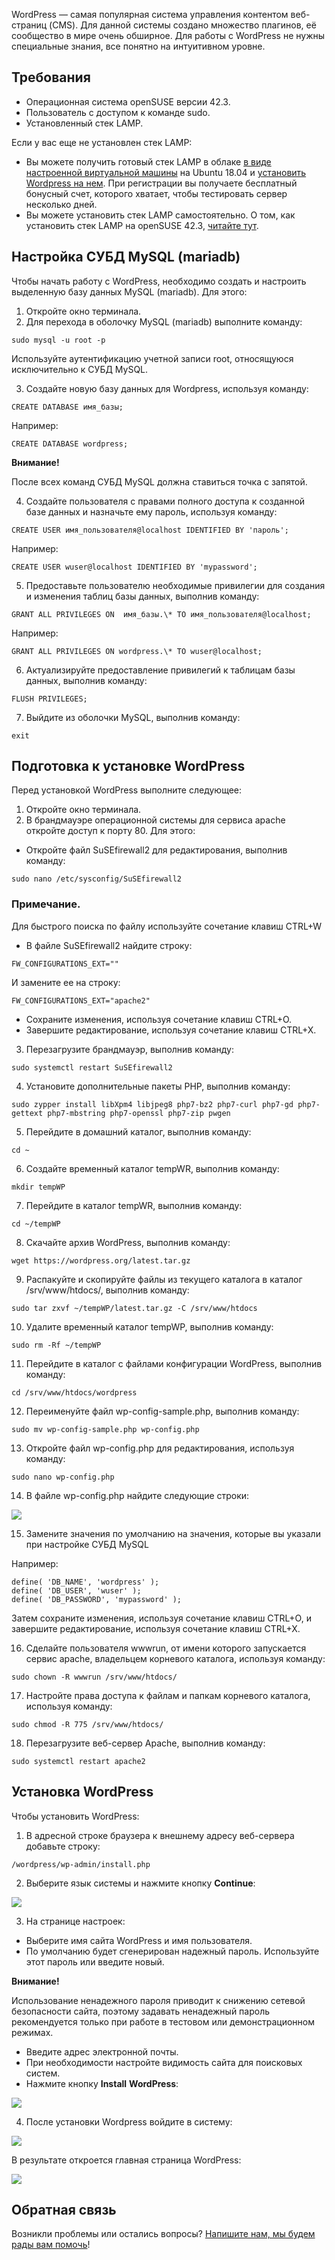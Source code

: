 WordPress — самая популярная система управления контентом веб-страниц (CMS). Для данной системы создано множество плагинов, её сообщество в мире очень обширное. Для работы с WordPress не нужны специальные знания, все понятно на интуитивном уровне.

## Требования

- Операционная система openSUSE версии 42.3.
- Пользователь с доступом к команде sudo.
- Установленный стек LAMP.

Если у вас еще не установлен стек LAMP:

- Вы можете получить готовый стек LAMP в облаке [в виде настроенной виртуальной машины](https://mcs.mail.ru/app/services/marketplace/) на Ubuntu 18.04 и [установить Wordpress на нем](https://mcs.mail.ru/help/wordpress-on-linux/wordpress-ubuntu-18). При регистрации вы получаете бесплатный бонусный счет, которого хватает, чтобы тестировать сервер несколько дней.
- Вы можете установить стек LAMP самостоятельно. О том, как установить стек LAMP на openSUSE 42.3, [читайте тут](https://mcs.mail.ru/help/lamp-on-linux/lamp-opensuse-42).

## Настройка СУБД MySQL (mariadb)

Чтобы начать работу с WordPress, необходимо создать и настроить выделенную базу данных MySQL (mariadb). Для этого:

1.  Откройте окно терминала.
2.  Для перехода в оболочку MySQL (mariadb) выполните команду:

```
sudo mysql -u root -p
```

Используйте аутентификацию учетной записи root, относящуюся исключительно к СУБД MySQL.

3.  Создайте новую базу данных для Wordpress, используя команду:

```
CREATE DATABASE имя_базы;
```

Например:

```
CREATE DATABASE wordpress;
```

<warn>

**Внимание!**

После всех команд СУБД MySQL должна ставиться точка с запятой.

</warn>

4.  Создайте пользователя с правами полного доступа к созданной базе данных и назначьте ему пароль, используя команду:

```
CREATE USER имя_пользователя@localhost IDENTIFIED BY 'пароль';
```

Например:

```
CREATE USER wuser@localhost IDENTIFIED BY 'mypassword';
```

5.  Предоставьте пользователю необходимые привилегии для создания и изменения таблиц базы данных, выполнив команду:

```
GRANT ALL PRIVILEGES ON  имя_базы.\* TO имя_пользователя@localhost;
```

Например:

```
GRANT ALL PRIVILEGES ON wordpress.\* TO wuser@localhost;
```

6.  Актуализируйте предоставление привилегий к таблицам базы данных, выполнив команду:

```
FLUSH PRIVILEGES;
```

7.  Выйдите из оболочки MySQL, выполнив команду:

```
exit
```

## Подготовка к установке WordPress

Перед установкой WordPress выполните следующее:

1.  Откройте окно терминала.
2.  В брандмауэре операционной системы для сервиса apache откройте доступ к порту 80. Для этого:

- Откройте файл SuSEfirewall2 для редактирования, выполнив команду:

```
sudo nano /etc/sysconfig/SuSEfirewall2
```

### Примечание.

Для быстрого поиска по файлу используйте сочетание клавиш CTRL+W

- В файле SuSEfirewall2 найдите строку:

```
FW_CONFIGURATIONS_EXT=""
```

И замените ее на строку:

```
FW_CONFIGURATIONS_EXT="apache2"
```

- Сохраните изменения, используя сочетание клавиш CTRL+O.
- Завершите редактирование, используя сочетание клавиш CTRL+X.

3.  Перезагрузите брандмауэр, выполнив команду:

```
sudo systemctl restart SuSEfirewall2
```

4.  Установите дополнительные пакеты PHP, выполнив команду:

```
sudo zypper install libXpm4 libjpeg8 php7-bz2 php7-curl php7-gd php7-gettext php7-mbstring php7-openssl php7-zip pwgen
```

5.  Перейдите в домашний каталог, выполнив команду:

```
cd ~
```

6.  Создайте временный каталог tempWR, выполнив команду:

```
mkdir tempWP 
```

7.  Перейдите в каталог tempWR, выполнив команду:

```
cd ~/tempWP
```

8.  Скачайте архив WordPress, выполнив команду:

```
wget https://wordpress.org/latest.tar.gz
```

9.  Распакуйте и скопируйте файлы из текущего каталога в каталог /srv/www/htdocs/, выполнив команду:

```
sudo tar zxvf ~/tempWP/latest.tar.gz -C /srv/www/htdocs
```

10. Удалите временный каталог tempWP, выполнив команду:

```
sudo rm -Rf ~/tempWP
```

11. Перейдите в каталог с файлами конфигурации WordPress, выполнив команду:

```
cd /srv/www/htdocs/wordpress
```

12. Переименуйте файл wp-config-sample.php, выполнив команду:

```
sudo mv wp-config-sample.php wp-config.php
```

13. Откройте файл wp-config.php для редактирования, используя команду:

```
sudo nano wp-config.php
```

14. В файле wp-config.php найдите следующие строки:

![](./assets/1555704465550-1555704465550-png)

15. Замените значения по умолчанию на значения, которые вы указали при настройке СУБД MySQL

Например:

```
define( 'DB_NAME', 'wordpress' );
define( 'DB_USER', 'wuser' );
define( 'DB_PASSWORD', 'mypassword' );
```

Затем сохраните изменения, используя сочетание клавиш CTRL+O, и завершите редактирование, используя сочетание клавиш CTRL+X.

16. Сделайте пользователя wwwrun, от имени которого запускается сервис apache, владельцем корневого каталога, используя команду:

```
sudo chown -R wwwrun /srv/www/htdocs/
```

17. Настройте права доступа к файлам и папкам корневого каталога, используя команду:

```
sudo chmod -R 775 /srv/www/htdocs/
```

18. Перезагрузите веб-сервер Apache, выполнив команду:

```
sudo systemctl restart apache2
```

## Установка WordPress

Чтобы установить WordPress:

1.  В адресной строке браузера к внешнему адресу веб-сервера добавьте строку:

```
/wordpress/wp-admin/install.php
```

2.  Выберите язык системы и нажмите кнопку **Continue**:

**![](./assets/1555705461526-1555705461526-png)**

3.  На странице настроек:

- Выберите имя сайта WordPress и имя пользователя.
- По умолчанию будет сгенерирован надежный пароль. Используйте этот пароль или введите новый.

<warn>

**Внимание!**

Использование ненадежного пароля приводит к снижению сетевой безопасности сайта, поэтому задавать ненадежный пароль рекомендуется только при работе в тестовом или демонстрационном режимах.

</warn>

- Введите адрес электронной почты.
- При необходимости настройте видимость сайта для поисковых систем.
- Нажмите кнопку **Install** **WordPress**:

**![](./assets/1555705531629-1555705531629-png)**

4.  После установки Wordpress войдите в систему:

**![](./assets/1555705599355-1555705599355-png)**

В результате откроется главная страница WordPress:

**![](./assets/1555705632823-1555705632823-png)**

## Обратная связь

Возникли проблемы или остались вопросы? [Напишите нам, мы будем рады вам помочь](https://mcs.mail.ru/help/contact-us)!
